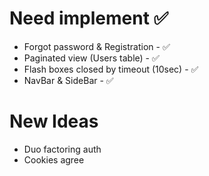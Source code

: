 # Need implement ✅

- Forgot password & Registration - ✅
- Paginated view (Users table) - ✅
- Flash boxes closed by timeout (10sec) - ✅
- NavBar & SideBar - ✅

# New Ideas

- Duo factoring auth
- Cookies agree
